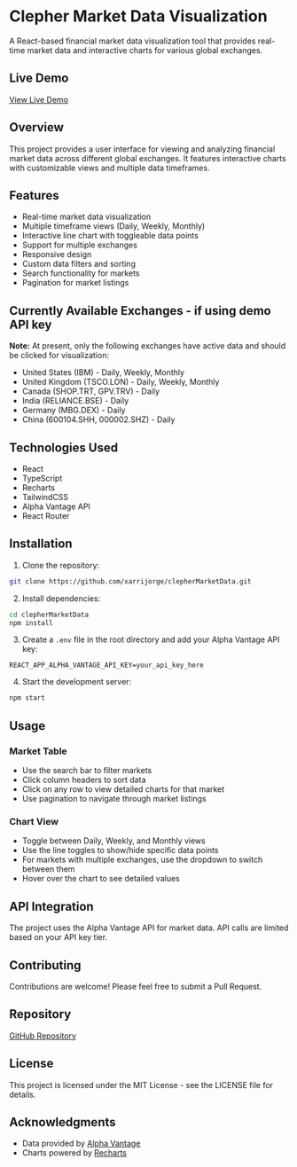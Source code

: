# Clepher Market Data Visualization

A React-based financial market data visualization tool that provides real-time market data and interactive charts for various global exchanges.

## Live Demo
[View Live Demo](https://clepherdataviz.netlify.app/)

## Overview
This project provides a user interface for viewing and analyzing financial market data across different global exchanges. It features interactive charts with customizable views and multiple data timeframes.

## Features
- Real-time market data visualization
- Multiple timeframe views (Daily, Weekly, Monthly)
- Interactive line chart with toggleable data points
- Support for multiple exchanges
- Responsive design
- Custom data filters and sorting
- Search functionality for markets
- Pagination for market listings

## Currently Available Exchanges - if using demo API key
**Note:** At present, only the following exchanges have active data and should be clicked for visualization:
- United States (IBM) - Daily, Weekly, Monthly
- United Kingdom (TSCO.LON) - Daily, Weekly, Monthly
- Canada (SHOP.TRT, GPV.TRV) - Daily
- India (RELIANCE.BSE) - Daily
- Germany (MBG.DEX) - Daily
- China (600104.SHH, 000002.SHZ) - Daily

## Technologies Used
- React
- TypeScript
- Recharts
- TailwindCSS
- Alpha Vantage API
- React Router

## Installation

1. Clone the repository:
```bash
git clone https://github.com/xarrijorge/clepherMarketData.git
```

2. Install dependencies:
```bash
cd clepherMarketData
npm install
```

3. Create a `.env` file in the root directory and add your Alpha Vantage API key:
```
REACT_APP_ALPHA_VANTAGE_API_KEY=your_api_key_here
```

4. Start the development server:
```bash
npm start
```

## Usage

### Market Table
- Use the search bar to filter markets
- Click column headers to sort data
- Click on any row to view detailed charts for that market
- Use pagination to navigate through market listings

### Chart View
- Toggle between Daily, Weekly, and Monthly views
- Use the line toggles to show/hide specific data points
- For markets with multiple exchanges, use the dropdown to switch between them
- Hover over the chart to see detailed values

## API Integration
The project uses the Alpha Vantage API for market data. API calls are limited based on your API key tier.

## Contributing
Contributions are welcome! Please feel free to submit a Pull Request.

## Repository
[GitHub Repository](https://github.com/xarrijorge/clepherMarketData)

## License
This project is licensed under the MIT License - see the LICENSE file for details.

## Acknowledgments
- Data provided by [Alpha Vantage](https://www.alphavantage.co/)
- Charts powered by [Recharts](https://recharts.org/)